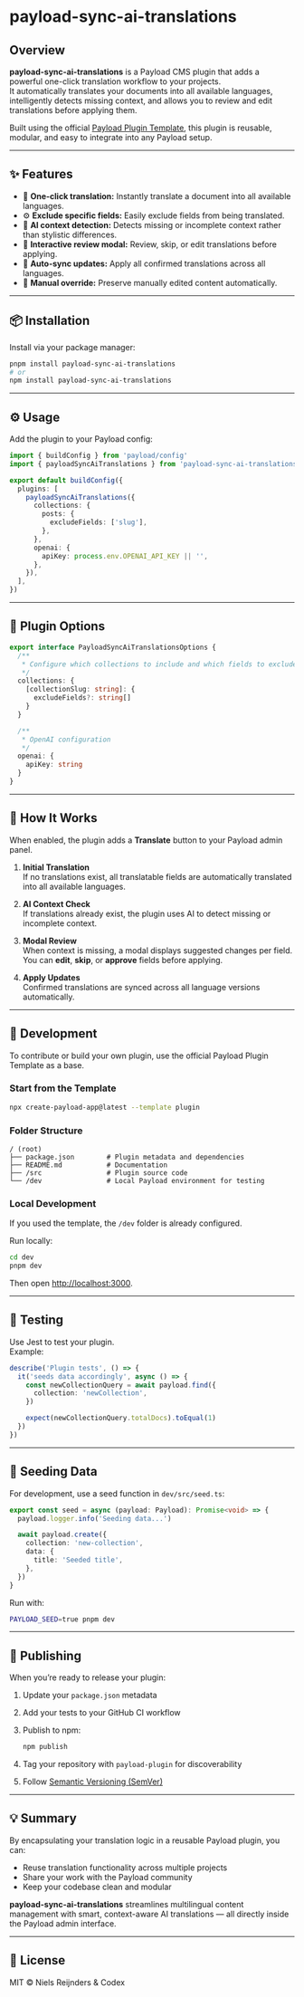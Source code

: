 # payload-sync-ai-translations

## Overview

**payload-sync-ai-translations** is a Payload CMS plugin that adds a powerful one-click translation workflow to your projects.  
It automatically translates your documents into all available languages, intelligently detects missing context, and allows you to review and edit translations before applying them.

Built using the official [Payload Plugin Template](https://payloadcms.com/docs/plugins/overview), this plugin is reusable, modular, and easy to integrate into any Payload setup.

---

## ✨ Features

- 🔁 **One-click translation:** Instantly translate a document into all available languages.
- ⚙️ **Exclude specific fields:** Easily exclude fields from being translated.
- 🧠 **AI context detection:** Detects missing or incomplete context rather than stylistic differences.
- 💬 **Interactive review modal:** Review, skip, or edit translations before applying.
- 🚀 **Auto-sync updates:** Apply all confirmed translations across all languages.
- 📝 **Manual override:** Preserve manually edited content automatically.

---

## 📦 Installation

Install via your package manager:

```bash
pnpm install payload-sync-ai-translations
# or
npm install payload-sync-ai-translations
```

---

## ⚙️ Usage

Add the plugin to your Payload config:

```ts
import { buildConfig } from 'payload/config'
import { payloadSyncAiTranslations } from 'payload-sync-ai-translations'

export default buildConfig({
  plugins: [
    payloadSyncAiTranslations({
      collections: {
        posts: {
          excludeFields: ['slug'],
        },
      },
      openai: {
        apiKey: process.env.OPENAI_API_KEY || '',
      },
    }),
  ],
})
```

---

## 🔧 Plugin Options

```ts
export interface PayloadSyncAiTranslationsOptions {
  /**
   * Configure which collections to include and which fields to exclude
   */
  collections: {
    [collectionSlug: string]: {
      excludeFields?: string[]
    }
  }

  /**
   * OpenAI configuration
   */
  openai: {
    apiKey: string
  }
}
```

---

## 🧩 How It Works

When enabled, the plugin adds a **Translate** button to your Payload admin panel.

1. **Initial Translation**  
   If no translations exist, all translatable fields are automatically translated into all available languages.

2. **AI Context Check**  
   If translations already exist, the plugin uses AI to detect missing or incomplete context.

3. **Modal Review**  
   When context is missing, a modal displays suggested changes per field.  
   You can **edit**, **skip**, or **approve** fields before applying.

4. **Apply Updates**  
   Confirmed translations are synced across all language versions automatically.

---

## 🧱 Development

To contribute or build your own plugin, use the official Payload Plugin Template as a base.

### Start from the Template

```bash
npx create-payload-app@latest --template plugin
```

### Folder Structure

```
/ (root)
├── package.json        # Plugin metadata and dependencies
├── README.md           # Documentation
├── /src                # Plugin source code
└── /dev                # Local Payload environment for testing
```

### Local Development

If you used the template, the `/dev` folder is already configured.

Run locally:

```bash
cd dev
pnpm dev
```

Then open [http://localhost:3000](http://localhost:3000).

---

## 🧪 Testing

Use Jest to test your plugin.  
Example:

```ts
describe('Plugin tests', () => {
  it('seeds data accordingly', async () => {
    const newCollectionQuery = await payload.find({
      collection: 'newCollection',
    })

    expect(newCollectionQuery.totalDocs).toEqual(1)
  })
})
```

---

## 🌱 Seeding Data

For development, use a seed function in `dev/src/seed.ts`:

```ts
export const seed = async (payload: Payload): Promise<void> => {
  payload.logger.info('Seeding data...')

  await payload.create({
    collection: 'new-collection',
    data: {
      title: 'Seeded title',
    },
  })
}
```

Run with:

```bash
PAYLOAD_SEED=true pnpm dev
```

---

## 🚀 Publishing

When you’re ready to release your plugin:

1. Update your `package.json` metadata
2. Add your tests to your GitHub CI workflow
3. Publish to npm:

   ```bash
   npm publish
   ```

4. Tag your repository with `payload-plugin` for discoverability
5. Follow [Semantic Versioning (SemVer)](https://semver.org/)

---

## 💡 Summary

By encapsulating your translation logic in a reusable Payload plugin, you can:

- Reuse translation functionality across multiple projects
- Share your work with the Payload community
- Keep your codebase clean and modular

**payload-sync-ai-translations** streamlines multilingual content management with smart, context-aware AI translations — all directly inside the Payload admin interface.

---

## 🧾 License

MIT © Niels Reijnders & Codex
